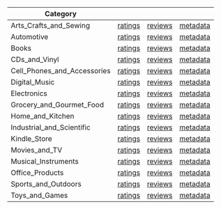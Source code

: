| Category |  |  |  | 
 |----------|:-----:|:-----:|:-----:|
Arts_Crafts_and_Sewing | [ratings](https://ciir.cs.umass.edu/downloads/XMarket/DATA/ca/Arts_Crafts_and_Sewing/ratings_ca_Arts_Crafts_and_Sewing.txt) | [reviews](https://ciir.cs.umass.edu/downloads/XMarket/DATA/ca/Arts_Crafts_and_Sewing/reviews_ca_Arts_Crafts_and_Sewing.json) | [metadata](https://ciir.cs.umass.edu/downloads/XMarket/DATA/ca/Arts_Crafts_and_Sewing/metadata_ca_Arts_Crafts_and_Sewing.json) |  
Automotive | [ratings](https://ciir.cs.umass.edu/downloads/XMarket/DATA/ca/Automotive/ratings_ca_Automotive.txt) | [reviews](https://ciir.cs.umass.edu/downloads/XMarket/DATA/ca/Automotive/reviews_ca_Automotive.json) | [metadata](https://ciir.cs.umass.edu/downloads/XMarket/DATA/ca/Automotive/metadata_ca_Automotive.json) |  
Books | [ratings](https://ciir.cs.umass.edu/downloads/XMarket/DATA/ca/Books/ratings_ca_Books.txt) | [reviews](https://ciir.cs.umass.edu/downloads/XMarket/DATA/ca/Books/reviews_ca_Books.json) | [metadata](https://ciir.cs.umass.edu/downloads/XMarket/DATA/ca/Books/metadata_ca_Books.json) |  
CDs_and_Vinyl | [ratings](https://ciir.cs.umass.edu/downloads/XMarket/DATA/ca/CDs_and_Vinyl/ratings_ca_CDs_and_Vinyl.txt) | [reviews](https://ciir.cs.umass.edu/downloads/XMarket/DATA/ca/CDs_and_Vinyl/reviews_ca_CDs_and_Vinyl.json) | [metadata](https://ciir.cs.umass.edu/downloads/XMarket/DATA/ca/CDs_and_Vinyl/metadata_ca_CDs_and_Vinyl.json) |  
Cell_Phones_and_Accessories | [ratings](https://ciir.cs.umass.edu/downloads/XMarket/DATA/ca/Cell_Phones_and_Accessories/ratings_ca_Cell_Phones_and_Accessories.txt) | [reviews](https://ciir.cs.umass.edu/downloads/XMarket/DATA/ca/Cell_Phones_and_Accessories/reviews_ca_Cell_Phones_and_Accessories.json) | [metadata](https://ciir.cs.umass.edu/downloads/XMarket/DATA/ca/Cell_Phones_and_Accessories/metadata_ca_Cell_Phones_and_Accessories.json) |  
Digital_Music | [ratings](https://ciir.cs.umass.edu/downloads/XMarket/DATA/ca/Digital_Music/ratings_ca_Digital_Music.txt) | [reviews](https://ciir.cs.umass.edu/downloads/XMarket/DATA/ca/Digital_Music/reviews_ca_Digital_Music.json) | [metadata](https://ciir.cs.umass.edu/downloads/XMarket/DATA/ca/Digital_Music/metadata_ca_Digital_Music.json) |  
Electronics | [ratings](https://ciir.cs.umass.edu/downloads/XMarket/DATA/ca/Electronics/ratings_ca_Electronics.txt) | [reviews](https://ciir.cs.umass.edu/downloads/XMarket/DATA/ca/Electronics/reviews_ca_Electronics.json) | [metadata](https://ciir.cs.umass.edu/downloads/XMarket/DATA/ca/Electronics/metadata_ca_Electronics.json) |  
Grocery_and_Gourmet_Food | [ratings](https://ciir.cs.umass.edu/downloads/XMarket/DATA/ca/Grocery_and_Gourmet_Food/ratings_ca_Grocery_and_Gourmet_Food.txt) | [reviews](https://ciir.cs.umass.edu/downloads/XMarket/DATA/ca/Grocery_and_Gourmet_Food/reviews_ca_Grocery_and_Gourmet_Food.json) | [metadata](https://ciir.cs.umass.edu/downloads/XMarket/DATA/ca/Grocery_and_Gourmet_Food/metadata_ca_Grocery_and_Gourmet_Food.json) |  
Home_and_Kitchen | [ratings](https://ciir.cs.umass.edu/downloads/XMarket/DATA/ca/Home_and_Kitchen/ratings_ca_Home_and_Kitchen.txt) | [reviews](https://ciir.cs.umass.edu/downloads/XMarket/DATA/ca/Home_and_Kitchen/reviews_ca_Home_and_Kitchen.json) | [metadata](https://ciir.cs.umass.edu/downloads/XMarket/DATA/ca/Home_and_Kitchen/metadata_ca_Home_and_Kitchen.json) |  
Industrial_and_Scientific | [ratings](https://ciir.cs.umass.edu/downloads/XMarket/DATA/ca/Industrial_and_Scientific/ratings_ca_Industrial_and_Scientific.txt) | [reviews](https://ciir.cs.umass.edu/downloads/XMarket/DATA/ca/Industrial_and_Scientific/reviews_ca_Industrial_and_Scientific.json) | [metadata](https://ciir.cs.umass.edu/downloads/XMarket/DATA/ca/Industrial_and_Scientific/metadata_ca_Industrial_and_Scientific.json) |  
Kindle_Store | [ratings](https://ciir.cs.umass.edu/downloads/XMarket/DATA/ca/Kindle_Store/ratings_ca_Kindle_Store.txt) | [reviews](https://ciir.cs.umass.edu/downloads/XMarket/DATA/ca/Kindle_Store/reviews_ca_Kindle_Store.json) | [metadata](https://ciir.cs.umass.edu/downloads/XMarket/DATA/ca/Kindle_Store/metadata_ca_Kindle_Store.json) |  
Movies_and_TV | [ratings](https://ciir.cs.umass.edu/downloads/XMarket/DATA/ca/Movies_and_TV/ratings_ca_Movies_and_TV.txt) | [reviews](https://ciir.cs.umass.edu/downloads/XMarket/DATA/ca/Movies_and_TV/reviews_ca_Movies_and_TV.json) | [metadata](https://ciir.cs.umass.edu/downloads/XMarket/DATA/ca/Movies_and_TV/metadata_ca_Movies_and_TV.json) |  
Musical_Instruments | [ratings](https://ciir.cs.umass.edu/downloads/XMarket/DATA/ca/Musical_Instruments/ratings_ca_Musical_Instruments.txt) | [reviews](https://ciir.cs.umass.edu/downloads/XMarket/DATA/ca/Musical_Instruments/reviews_ca_Musical_Instruments.json) | [metadata](https://ciir.cs.umass.edu/downloads/XMarket/DATA/ca/Musical_Instruments/metadata_ca_Musical_Instruments.json) |  
Office_Products | [ratings](https://ciir.cs.umass.edu/downloads/XMarket/DATA/ca/Office_Products/ratings_ca_Office_Products.txt) | [reviews](https://ciir.cs.umass.edu/downloads/XMarket/DATA/ca/Office_Products/reviews_ca_Office_Products.json) | [metadata](https://ciir.cs.umass.edu/downloads/XMarket/DATA/ca/Office_Products/metadata_ca_Office_Products.json) |  
Sports_and_Outdoors | [ratings](https://ciir.cs.umass.edu/downloads/XMarket/DATA/ca/Sports_and_Outdoors/ratings_ca_Sports_and_Outdoors.txt) | [reviews](https://ciir.cs.umass.edu/downloads/XMarket/DATA/ca/Sports_and_Outdoors/reviews_ca_Sports_and_Outdoors.json) | [metadata](https://ciir.cs.umass.edu/downloads/XMarket/DATA/ca/Sports_and_Outdoors/metadata_ca_Sports_and_Outdoors.json) |  
Toys_and_Games | [ratings](https://ciir.cs.umass.edu/downloads/XMarket/DATA/ca/Toys_and_Games/ratings_ca_Toys_and_Games.txt) | [reviews](https://ciir.cs.umass.edu/downloads/XMarket/DATA/ca/Toys_and_Games/reviews_ca_Toys_and_Games.json) | [metadata](https://ciir.cs.umass.edu/downloads/XMarket/DATA/ca/Toys_and_Games/metadata_ca_Toys_and_Games.json) |  
